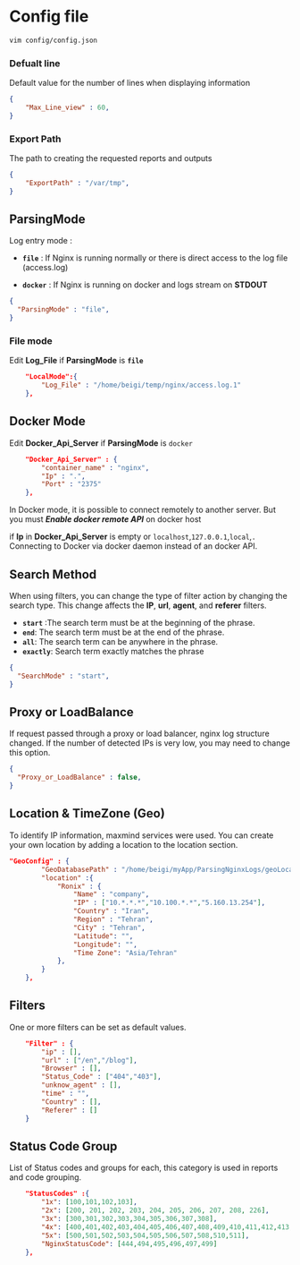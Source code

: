 # Config file

```sh
vim config/config.json
```



### Defualt line

Default value for the number of lines when displaying information

```json
{
    "Max_Line_view" : 60,
}
```
### Export Path 

The path to creating the requested reports and outputs
```json
{
    "ExportPath" : "/var/tmp",
}
```

## ParsingMode

Log entry mode :
 - **`file`** : If Nginx is running normally or there is direct access to the log file (access.log)

 - **`docker`** : If Nginx is running on docker and logs stream on **STDOUT**
```json
{
  "ParsingMode" : "file",
}
```
### File mode

Edit **Log_File** if **ParsingMode** is **`file`**
```json
    "LocalMode":{
        "Log_File" : "/home/beigi/temp/nginx/access.log.1"
    },
```
## Docker Mode
Edit **Docker_Api_Server** if **ParsingMode** is `docker`
```json
    "Docker_Api_Server" : {        
        "container_name" : "nginx",
        "Ip" : ".",
        "Port" : "2375"
    },
```
In Docker mode, it is possible to connect remotely to another server. But you must ***Enable docker remote API*** on docker host

if **Ip** in **Docker_Api_Server** is empty or `localhost`,`127.0.0.1`,`local`,`.` Connecting to Docker via docker daemon instead of an docker API.

## Search Method
When using filters, you can change the type of filter action by changing the search type.
This change affects the **IP**, **url**, **agent**, and **referer** filters.

  - **`start`** :The search term must be at the beginning of the phrase.
  - **`end`**: The search term must be at the end of the phrase.
  - **`all`**: The search term can be anywhere in the phrase.
  - **`exactly`**: Search term exactly matches the phrase

```json
{
  "SearchMode" : "start",
}
```



## Proxy or LoadBalance

If request passed through a proxy or load balancer, nginx log structure changed.
If the number of detected IPs is very low, you may need to change this option.


```json
{
  "Proxy_or_LoadBalance" : false,
}
```

## Location & TimeZone (Geo)

To identify IP information, maxmind services were used.
You can create your own location by adding a location to the location section.


```json
"GeoConfig" : {        
        "GeoDatabasePath" : "/home/beigi/myApp/ParsingNginxLogs/geoLocation/GeoLite2-City.mmdb",
        "location" :{
            "Ronix" : {
                "Name" : "company",
                "IP" : ["10.*.*.*","10.100.*.*","5.160.13.254"],
                "Country" : "Iran",
                "Region" : "Tehran",
                "City" : "Tehran",
                "Latitude": "",
                "Longitude": "",
                "Time Zone": "Asia/Tehran"                
            },
        }
    },
```
## Filters

One or more filters can be set as default values.

```json
    "Filter" : {
        "ip" : [],
        "url" : ["/en","/blog"],
        "Browser" : [],
        "Status_Code" : ["404","403"],
        "unknow_agent" : [],
        "time" : "",
        "Country" : [],
        "Referer" : []
    }

```

## Status Code Group

List of Status codes and groups for each, this category is used in reports and code grouping.

```json
    "StatusCodes" :{
        "1x": [100,101,102,103],
        "2x": [200, 201, 202, 203, 204, 205, 206, 207, 208, 226],
        "3x": [300,301,302,303,304,305,306,307,308],
        "4x": [400,401,402,403,404,405,406,407,408,409,410,411,412,413,414,415,416,417,418,421,422,423,424,425,426,428,429,431,451],
        "5x": [500,501,502,503,504,505,506,507,508,510,511],
        "NginxStatusCode": [444,494,495,496,497,499]
    },
```